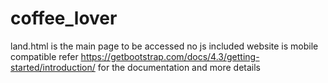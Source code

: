 # coffee_lover
land.html is the main page to be accessed
no js included
website is mobile compatible
refer https://getbootstrap.com/docs/4.3/getting-started/introduction/ for the documentation and more details
